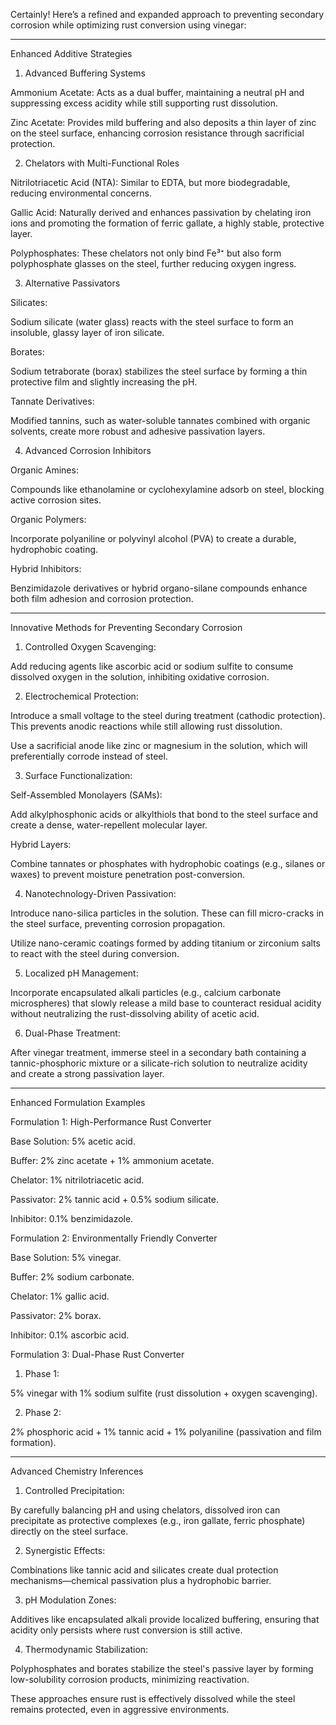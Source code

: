 Certainly! Here’s a refined and expanded approach to preventing secondary corrosion while optimizing rust conversion using vinegar:


---

Enhanced Additive Strategies

1. Advanced Buffering Systems

Ammonium Acetate: Acts as a dual buffer, maintaining a neutral pH and suppressing excess acidity while still supporting rust dissolution.

Zinc Acetate: Provides mild buffering and also deposits a thin layer of zinc on the steel surface, enhancing corrosion resistance through sacrificial protection.



2. Chelators with Multi-Functional Roles

Nitrilotriacetic Acid (NTA): Similar to EDTA, but more biodegradable, reducing environmental concerns.

Gallic Acid: Naturally derived and enhances passivation by chelating iron ions and promoting the formation of ferric gallate, a highly stable, protective layer.

Polyphosphates: These chelators not only bind Fe³⁺ but also form polyphosphate glasses on the steel, further reducing oxygen ingress.



3. Alternative Passivators

Silicates:

Sodium silicate (water glass) reacts with the steel surface to form an insoluble, glassy layer of iron silicate.


Borates:

Sodium tetraborate (borax) stabilizes the steel surface by forming a thin protective film and slightly increasing the pH.


Tannate Derivatives:

Modified tannins, such as water-soluble tannates combined with organic solvents, create more robust and adhesive passivation layers.




4. Advanced Corrosion Inhibitors

Organic Amines:

Compounds like ethanolamine or cyclohexylamine adsorb on steel, blocking active corrosion sites.


Organic Polymers:

Incorporate polyaniline or polyvinyl alcohol (PVA) to create a durable, hydrophobic coating.


Hybrid Inhibitors:

Benzimidazole derivatives or hybrid organo-silane compounds enhance both film adhesion and corrosion protection.






---

Innovative Methods for Preventing Secondary Corrosion

1. Controlled Oxygen Scavenging:

Add reducing agents like ascorbic acid or sodium sulfite to consume dissolved oxygen in the solution, inhibiting oxidative corrosion.



2. Electrochemical Protection:

Introduce a small voltage to the steel during treatment (cathodic protection). This prevents anodic reactions while still allowing rust dissolution.

Use a sacrificial anode like zinc or magnesium in the solution, which will preferentially corrode instead of steel.



3. Surface Functionalization:

Self-Assembled Monolayers (SAMs):

Add alkylphosphonic acids or alkylthiols that bond to the steel surface and create a dense, water-repellent molecular layer.


Hybrid Layers:

Combine tannates or phosphates with hydrophobic coatings (e.g., silanes or waxes) to prevent moisture penetration post-conversion.




4. Nanotechnology-Driven Passivation:

Introduce nano-silica particles in the solution. These can fill micro-cracks in the steel surface, preventing corrosion propagation.

Utilize nano-ceramic coatings formed by adding titanium or zirconium salts to react with the steel during conversion.



5. Localized pH Management:

Incorporate encapsulated alkali particles (e.g., calcium carbonate microspheres) that slowly release a mild base to counteract residual acidity without neutralizing the rust-dissolving ability of acetic acid.



6. Dual-Phase Treatment:

After vinegar treatment, immerse steel in a secondary bath containing a tannic-phosphoric mixture or a silicate-rich solution to neutralize acidity and create a strong passivation layer.





---

Enhanced Formulation Examples

Formulation 1: High-Performance Rust Converter

Base Solution: 5% acetic acid.

Buffer: 2% zinc acetate + 1% ammonium acetate.

Chelator: 1% nitrilotriacetic acid.

Passivator: 2% tannic acid + 0.5% sodium silicate.

Inhibitor: 0.1% benzimidazole.


Formulation 2: Environmentally Friendly Converter

Base Solution: 5% vinegar.

Buffer: 2% sodium carbonate.

Chelator: 1% gallic acid.

Passivator: 2% borax.

Inhibitor: 0.1% ascorbic acid.


Formulation 3: Dual-Phase Rust Converter

1. Phase 1:

5% vinegar with 1% sodium sulfite (rust dissolution + oxygen scavenging).



2. Phase 2:

2% phosphoric acid + 1% tannic acid + 1% polyaniline (passivation and film formation).





---

Advanced Chemistry Inferences

1. Controlled Precipitation:

By carefully balancing pH and using chelators, dissolved iron can precipitate as protective complexes (e.g., iron gallate, ferric phosphate) directly on the steel surface.



2. Synergistic Effects:

Combinations like tannic acid and silicates create dual protection mechanisms—chemical passivation plus a hydrophobic barrier.



3. pH Modulation Zones:

Additives like encapsulated alkali provide localized buffering, ensuring that acidity only persists where rust conversion is still active.



4. Thermodynamic Stabilization:

Polyphosphates and borates stabilize the steel's passive layer by forming low-solubility corrosion products, minimizing reactivation.




These approaches ensure rust is effectively dissolved while the steel remains protected, even in aggressive environments.

